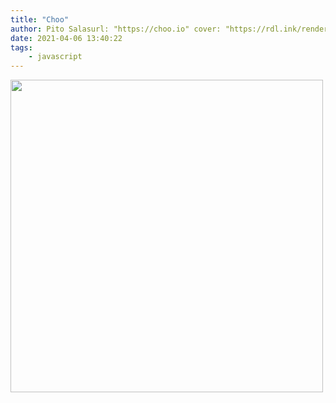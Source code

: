 ```yaml
---
title: "Choo"
author: Pito Salasurl: "https://choo.io" cover: "https://rdl.ink/render/https%3A%2F%2Fchoo.io" 
date: 2021-04-06 13:40:22
tags:
    - javascript
---
```

<img src=https://rdl.ink/render/https%3A%2F%2Fchoo.io width="500">



